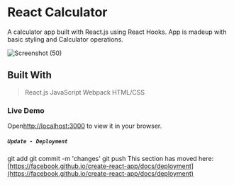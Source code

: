 # React Calculator

A calculator app built with React.js using React Hooks. App is madeup with basic styling and Calculator operations.


![Screenshot (50)]([![image](https://github.com/momin-sana/Calculator/assets/92250920/31862ff4-d1bd-45bf-a39e-4b09e3187fe6](https://user-images.githubusercontent.com/92250920/184344051-5826fde9-418f-4574-b8da-aed9384348a9.png))
)

## Built With
> React.js
> JavaScript
> Webpack
> HTML/CSS


### Live Demo
Open[http://localhost:3000](https://calculator-sana-momin.netlify.app/) to view it in your browser.



##### `Update - Deployment`
git add
git commit -m 'changes'
git push
This section has moved here: [https://facebook.github.io/create-react-app/docs/deployment](https://facebook.github.io/create-react-app/docs/deployment)

